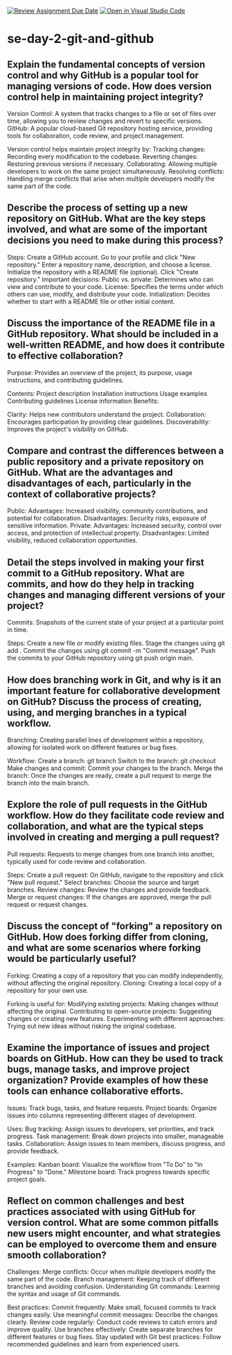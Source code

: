 [![Review Assignment Due Date](https://classroom.github.com/assets/deadline-readme-button-22041afd0340ce965d47ae6ef1cefeee28c7c493a6346c4f15d667ab976d596c.svg)](https://classroom.github.com/a/8wgCKhpZ)
[![Open in Visual Studio Code](https://classroom.github.com/assets/open-in-vscode-2e0aaae1b6195c2367325f4f02e2d04e9abb55f0b24a779b69b11b9e10269abc.svg)](https://classroom.github.com/online_ide?assignment_repo_id=15617261&assignment_repo_type=AssignmentRepo)
# se-day-2-git-and-github
## Explain the fundamental concepts of version control and why GitHub is a popular tool for managing versions of code. How does version control help in maintaining project integrity?
Version Control: A system that tracks changes to a file or set of files over time, allowing you to review changes and revert to specific versions. GitHub: A popular cloud-based Git repository hosting service, providing tools for collaboration, code review, and project management.

Version control helps maintain project integrity by:
Tracking changes: Recording every modification to the codebase.
Reverting changes: Restoring previous versions if necessary.
Collaborating: Allowing multiple developers to work on the same project simultaneously.
Resolving conflicts: Handling merge conflicts that arise when multiple developers modify the same part of the code.

## Describe the process of setting up a new repository on GitHub. What are the key steps involved, and what are some of the important decisions you need to make during this process?
Steps:
Create a GitHub account.
Go to your profile and click "New repository."
Enter a repository name, description, and choose a license.
Initialize the repository with a README file (optional).
Click "Create repository."
Important decisions:
Public vs. private: Determines who can view and contribute to your code.
License: Specifies the terms under which others can use, modify, and distribute your code.
Initialization: Decides whether to start with a README file or other initial content.

## Discuss the importance of the README file in a GitHub repository. What should be included in a well-written README, and how does it contribute to effective collaboration?
Purpose: Provides an overview of the project, its purpose, usage instructions, and contributing guidelines.

Contents:
Project description
Installation instructions
Usage examples
Contributing guidelines
License information
Benefits:

Clarity: Helps new contributors understand the project.
Collaboration: Encourages participation by providing clear guidelines.
Discoverability: Improves the project's visibility on GitHub.

## Compare and contrast the differences between a public repository and a private repository on GitHub. What are the advantages and disadvantages of each, particularly in the context of collaborative projects?
Public:
Advantages: Increased visibility, community contributions, and potential for collaboration.
Disadvantages: Security risks, exposure of sensitive information.
Private:
Advantages: Increased security, control over access, and protection of intellectual property.
Disadvantages: Limited visibility, reduced collaboration opportunities.

## Detail the steps involved in making your first commit to a GitHub repository. What are commits, and how do they help in tracking changes and managing different versions of your project?
Commits: Snapshots of the current state of your project at a particular point in time.

Steps:
Create a new file or modify existing files.
Stage the changes using git add <filename>.
Commit the changes using git commit -m "Commit message".
Push the commits to your GitHub repository using git push origin main.

## How does branching work in Git, and why is it an important feature for collaborative development on GitHub? Discuss the process of creating, using, and merging branches in a typical workflow.
Branching: Creating parallel lines of development within a repository, allowing for isolated work on different features or bug fixes.

Workflow:
Create a branch: git branch <branch-name>
Switch to the branch: git checkout <branch-name>
Make changes and commit: Commit your changes to the branch.
Merge the branch: Once the changes are ready, create a pull request to merge the branch into the main branch.

## Explore the role of pull requests in the GitHub workflow. How do they facilitate code review and collaboration, and what are the typical steps involved in creating and merging a pull request?
Pull requests: Requests to merge changes from one branch into another, typically used for code review and collaboration.

Steps:
Create a pull request: On GitHub, navigate to the repository and click "New pull request."
Select branches: Choose the source and target branches.
Review changes: Review the changes and provide feedback.
Merge or request changes: If the changes are approved, merge the pull request or request changes.

## Discuss the concept of "forking" a repository on GitHub. How does forking differ from cloning, and what are some scenarios where forking would be particularly useful?
Forking: Creating a copy of a repository that you can modify independently, without affecting the original repository.
Cloning: Creating a local copy of a repository for your own use.

Forking is useful for:
Modifying existing projects: Making changes without affecting the original.
Contributing to open-source projects: Suggesting changes or creating new features.
Experimenting with different approaches: Trying out new ideas without risking the original codebase.

## Examine the importance of issues and project boards on GitHub. How can they be used to track bugs, manage tasks, and improve project organization? Provide examples of how these tools can enhance collaborative efforts.
Issues: Track bugs, tasks, and feature requests.
Project boards: Organize issues into columns representing different stages of development.

Uses:
Bug tracking: Assign issues to developers, set priorities, and track progress.
Task management: Break down projects into smaller, manageable tasks.
Collaboration: Assign issues to team members, discuss progress, and provide feedback.

Examples:
Kanban board: Visualize the workflow from "To Do" to "In Progress" to "Done."
Milestone board: Track progress towards specific project goals.

## Reflect on common challenges and best practices associated with using GitHub for version control. What are some common pitfalls new users might encounter, and what strategies can be employed to overcome them and ensure smooth collaboration?
Challenges:
Merge conflicts: Occur when multiple developers modify the same part of the code.
Branch management: Keeping track of different branches and avoiding confusion.
Understanding Git commands: Learning the syntax and usage of Git commands.

Best practices:
Commit frequently: Make small, focused commits to track changes easily.
Use meaningful commit messages: Describe the changes clearly.
Review code regularly: Conduct code reviews to catch errors and improve quality.
Use branches effectively: Create separate branches for different features or bug fixes.
Stay updated with Git best practices: Follow recommended guidelines and learn from experienced users.
